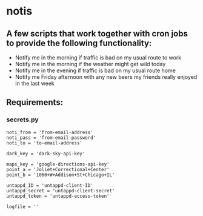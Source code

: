 # notis

## A few scripts that work together with cron jobs to provide the following functionality:

* Notify me in the morning if traffic is bad on my usual route to work
* Notify me in the morning if the weather might get wild today
* Notify me in the evening if traffic is bad on my usual route home
* Notify me Friday afternoon with any new beers my friends really enjoyed in the last week

## Requirements:

### secrets.py
```
noti_from = 'from-email-address'
noti_pass = 'from-email-password'
noti_to = 'to-email-address'

dark_key = 'dark-sky-api-key'

maps_key = 'google-directions-api-key'
point_a = 'Joliet+Correctional+Center'
point_b = '1060+W+Addison+St+Chicago+IL'

untappd_ID = 'untappd-client-ID'
untappd_secret = 'untappd-client-secret'
untappd_token = 'untappd-access-token'

logfile = ''
```
